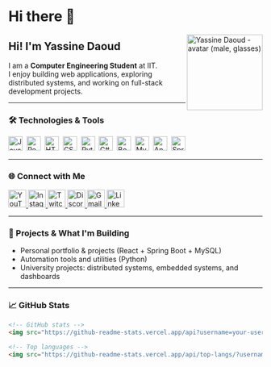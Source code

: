 # Hi there 👋

<img align="right" src="./avatar.svg" alt="Yassine Daoud - avatar (male, glasses)" height="150" />

## Hi! I'm Yassine Daoud
I am a **Computer Engineering Student** at IIT.  
I enjoy building web applications, exploring distributed systems, and working on full-stack development projects.

---

### 🛠️ Technologies & Tools
<div>
  <img src="https://cdn.jsdelivr.net/gh/devicons/devicon/icons/javascript/javascript-original.svg" height="28" alt="JavaScript" />&nbsp;
  <img src="https://cdn.jsdelivr.net/gh/devicons/devicon/icons/react/react-original.svg" height="28" alt="React" />&nbsp;
  <img src="https://cdn.jsdelivr.net/gh/devicons/devicon/icons/html5/html5-original.svg" height="28" alt="HTML5" />&nbsp;
  <img src="https://cdn.jsdelivr.net/gh/devicons/devicon/icons/css3/css3-original.svg" height="28" alt="CSS3" />&nbsp;
  <img src="https://cdn.jsdelivr.net/gh/devicons/devicon/icons/python/python-original.svg" height="28" alt="Python" />&nbsp;
  <img src="https://cdn.jsdelivr.net/gh/devicons/devicon/icons/csharp/csharp-original.svg" height="28" alt="C#" />&nbsp;
  <img src="https://cdn.jsdelivr.net/gh/devicons/devicon/icons/bootstrap/bootstrap-original.svg" height="28" alt="Bootstrap" />&nbsp;
  <img src="https://cdn.jsdelivr.net/gh/devicons/devicon/icons/mysql/mysql-original.svg" height="28" alt="MySQL" />&nbsp;
  <img src="https://cdn.jsdelivr.net/gh/devicons/devicon/icons/angularjs/angularjs-original.svg" height="28" alt="AngularJS" />&nbsp;
  <img src="https://cdn.jsdelivr.net/gh/devicons/devicon/icons/spring/spring-original.svg" height="28" alt="Spring" />
</div>

---

### 🌐 Connect with Me
<div align="left">
  <a href="https://www.youtube.com/@daoudyassine1827" target="_blank">
    <img src="https://img.shields.io/static/v1?message=Youtube&logo=youtube&label=&color=FF0000&logoColor=white&labelColor=&style=for-the-badge" height="35" alt="YouTube" />
  </a>
  <a href="https://www.instagram.com/daoud_yessine" target="_blank">
    <img src="https://img.shields.io/static/v1?message=Instagram&logo=instagram&label=&color=E4405F&logoColor=white&labelColor=&style=for-the-badge" height="35" alt="Instagram" />
  </a>
  <a href="https://www.twitch.tv/daoudmegaman" target="_blank">
    <img src="https://img.shields.io/static/v1?message=Twitch&logo=twitch&label=&color=9146FF&logoColor=white&labelColor=&style=for-the-badge" height="35" alt="Twitch" />
  </a>
  <a href="https://discord.com/users/megapyke" target="_blank">
    <img src="https://img.shields.io/static/v1?message=Discord&logo=discord&label=&color=7289DA&logoColor=white&labelColor=&style=for-the-badge" height="35" alt="Discord" />
  </a>
  <a href="mailto:daoudyassine007@gmail.com" target="_blank">
    <img src="https://img.shields.io/static/v1?message=Gmail&logo=gmail&label=&color=D14836&logoColor=white&labelColor=&style=for-the-badge" height="35" alt="Gmail" />
  </a>
  <a href="https://www.linkedin.com/in/yassine-daoud-290203229" target="_blank">
    <img src="https://img.shields.io/static/v1?message=LinkedIn&logo=linkedin&label=&color=0077B5&logoColor=white&labelColor=&style=for-the-badge" height="35" alt="LinkedIn" />
  </a>
</div>

---

### 🔭 Projects & What I'm Building
- Personal portfolio & projects (React + Spring Boot + MySQL)  
- Automation tools and utilities (Python)  
- University projects: distributed systems, embedded systems, and dashboards  

---

### 📈 GitHub Stats
```md
<!-- GitHub stats -->
<img src="https://github-readme-stats.vercel.app/api?username=your-username&show_icons=true&theme=default" alt="GitHub stats" />

<!-- Top languages -->
<img src="https://github-readme-stats.vercel.app/api/top-langs/?username=your-username&layout=compact" alt="Top languages" />
